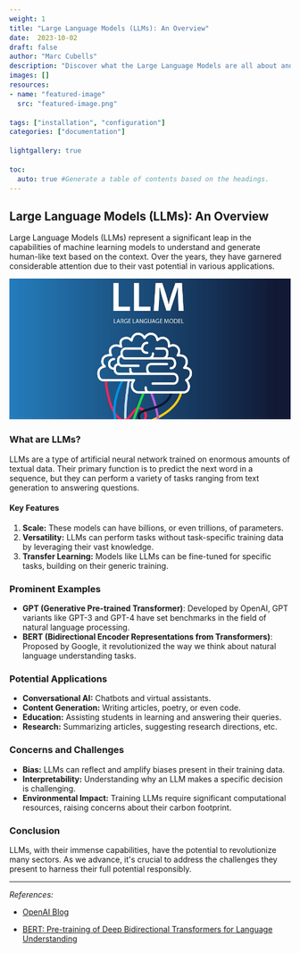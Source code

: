 ```yaml
---
weight: 1
title: "Large Language Models (LLMs): An Overview"
date:  2023-10-02
draft: false
author: "Marc Cubells"
description: "Discover what the Large Language Models are all about and the core-concepts behind it."
images: []
resources:
- name: "featured-image"
  src: "featured-image.png"

tags: ["installation", "configuration"]
categories: ["documentation"]

lightgallery: true

toc:
  auto: true #Generate a table of contents based on the headings.
---
```


## Large Language Models (LLMs): An Overview

Large Language Models (LLMs) represent a significant leap in the capabilities of machine learning models to understand and generate human-like text based on the context. Over the years, they have garnered considerable attention due to their vast potential in various applications.

![LLMs](LLMs.jpg "LLMs are cool")

### What are LLMs?

LLMs are a type of artificial neural network trained on enormous amounts of textual data. Their primary function is to predict the next word in a sequence, but they can perform a variety of tasks ranging from text generation to answering questions.

#### Key Features

1. **Scale:** These models can have billions, or even trillions, of parameters.
2. **Versatility:** LLMs can perform tasks without task-specific training data by leveraging their vast knowledge.
3. **Transfer Learning:** Models like LLMs can be fine-tuned for specific tasks, building on their generic training.

### Prominent Examples

- **GPT (Generative Pre-trained Transformer)**: Developed by OpenAI, GPT variants like GPT-3 and GPT-4 have set benchmarks in the field of natural language processing.
- **BERT (Bidirectional Encoder Representations from Transformers)**: Proposed by Google, it revolutionized the way we think about natural language understanding tasks.

### Potential Applications

- **Conversational AI:** Chatbots and virtual assistants.
- **Content Generation:** Writing articles, poetry, or even code.
- **Education:** Assisting students in learning and answering their queries.
- **Research:** Summarizing articles, suggesting research directions, etc.

### Concerns and Challenges

- **Bias:** LLMs can reflect and amplify biases present in their training data.
- **Interpretability:** Understanding why an LLM makes a specific decision is challenging.
- **Environmental Impact:** Training LLMs require significant computational resources, raising concerns about their carbon footprint.

### Conclusion

LLMs, with their immense capabilities, have the potential to revolutionize many sectors. As we advance, it's crucial to address the challenges they present to harness their full potential responsibly.

---

_References:_

- [OpenAI Blog](https://www.openai.com/)

- [BERT: Pre-training of Deep Bidirectional Transformers for Language Understanding](https://arxiv.org/abs/1810.04805)
